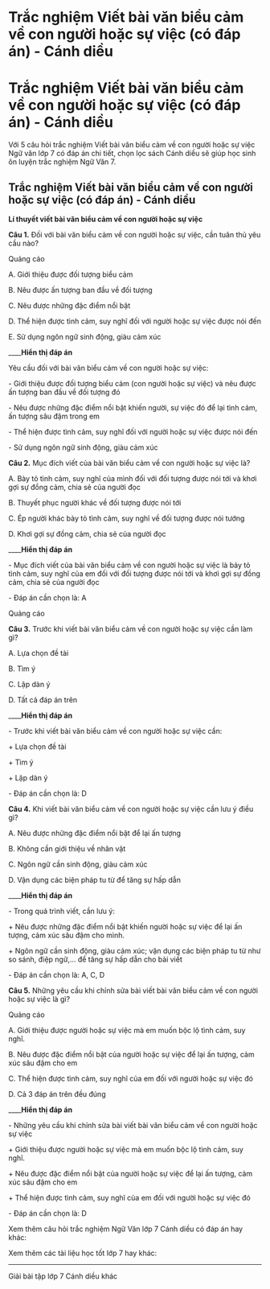# Trắc nghiệm Viết bài văn biểu cảm về con người hoặc sự việc (có đáp án) - Cánh diều

# Trắc nghiệm Viết bài văn biểu cảm về con người hoặc sự việc (có đáp án) - Cánh diều

Với 5 câu hỏi trắc nghiệm Viết bài văn biểu cảm về con người hoặc sự việc Ngữ văn lớp 7 có đáp án chi tiết, chọn lọc sách Cánh diều sẽ giúp học sinh ôn luyện trắc nghiệm Ngữ Văn 7.

## Trắc nghiệm Viết bài văn biểu cảm về con người hoặc sự việc (có đáp án) - Cánh diều

**Lí thuyết viết bài văn biểu cảm về con người hoặc sự việc**

**Câu 1.** Đối với bài văn biểu cảm về con người hoặc sự việc, cần tuân thủ yêu cầu nào?

Quảng cáo

A. Giới thiệu được đối tượng biểu cảm

B. Nêu được ấn tượng ban đầu về đối tượng

C. Nêu được những đặc điểm nổi bật

D. Thể hiện được tình cảm, suy nghĩ đối với người hoặc sự việc được nói đến

E. Sử dụng ngôn ngữ sinh động, giàu cảm xúc

____**Hiển thị đáp án**

Yêu cầu đối với bài văn biểu cảm về con người hoặc sự việc:

\- Giới thiệu được đối tượng biểu cảm (con người hoặc sự việc) và nêu được ấn tượng ban đầu về đối tượng đó

\- Nêu được những đặc điểm nổi bật khiến người, sự việc đó để lại tình cảm, ấn tượng sâu đậm trong em

\- Thể hiện được tình cảm, suy nghĩ đối với người hoặc sự việc được nói đến

\- Sử dụng ngôn ngữ sinh động, giàu cảm xúc

**Câu 2.** Mục đích viết của bài văn biểu cảm về con người hoặc sự việc là?

A. Bày tỏ tình cảm, suy nghĩ của mình đối với đối tượng được nói tới và khơi gợi sự đồng cảm, chia sẻ của người đọc

B. Thuyết phục người khác về đối tượng được nói tới

C. Ép người khác bày tỏ tình cảm, suy nghĩ về đối tượng được nói tướng

D. Khơi gợi sự đồng cảm, chia sẻ của người đọc

____**Hiển thị đáp án**

\- Mục đích viết của bài văn biểu cảm về con người hoặc sự việc là bảy tỏ tình cảm, suy nghĩ của em đối với đối tượng được nói tới và khơi gợi sự đồng cảm, chia sẻ của người đọc

\- Đáp án cần chọn là: A

Quảng cáo

**Câu 3.** Trước khi viết bài văn biểu cảm về con người hoặc sự việc cần làm gì?

A. Lựa chọn đề tài

B. Tìm ý

C. Lập dàn ý

D. Tất cả đáp án trên

____**Hiển thị đáp án**

\- Trước khi viết bài văn biểu cảm về con người hoặc sự việc cần:

\+ Lựa chọn đề tài

\+ Tìm ý

\+ Lập dàn ý 

\- Đáp án cần chọn là: D

**Câu 4.** Khi viết bài văn biểu cảm về con người hoặc sự việc cần lưu ý điều gì?

A. Nêu được những đặc điểm nổi bật để lại ấn tượng

B. Không cần giới thiệu về nhân vật

C. Ngôn ngữ cần sinh động, giàu cảm xúc

D. Vận dụng các biện pháp tu từ để tăng sự hấp dẫn

____**Hiển thị đáp án**

\- Trong quá trình viết, cần lưu ý:

\+ Nêu được những đặc điểm nổi bật khiến người hoặc sự việc để lại ấn tượng, cảm xúc sâu đậm cho mình.

\+ Ngôn ngữ cần sinh động, giàu cảm xúc; vận dụng các biện pháp tu từ như so sánh, điệp ngữ,… để tăng sự hấp dẫn cho bài viết

\- Đáp án cần chọn là: A, C, D

**Câu 5.** Những yêu cầu khi chỉnh sửa bài viết bài văn biểu cảm về con người hoặc sự việc là gì?

Quảng cáo

A. Giới thiệu được người hoặc sự việc mà em muốn bộc lộ tình cảm, suy nghĩ.

B. Nêu được đặc điểm nổi bật của người hoặc sự việc để lại ấn tượng, cảm xúc sâu đậm cho em

C. Thể hiện được tình cảm, suy nghĩ của em đối với người hoặc sự việc đó

D. Cả 3 đáp án trên đều đúng

____**Hiển thị đáp án**

\- Những yêu cầu khi chỉnh sửa bài viết bài văn biểu cảm về con người hoặc sự việc 

\+ Giới thiệu được người hoặc sự việc mà em muốn bộc lộ tình cảm, suy nghĩ.

\+ Nêu được đặc điểm nổi bật của người hoặc sự việc để lại ấn tượng, cảm xúc sâu đậm cho em

\+ Thể hiện được tình cảm, suy nghĩ của em đối với người hoặc sự việc đó

\- Đáp án cần chọn là: D

Xem thêm câu hỏi trắc nghiệm Ngữ Văn lớp 7 Cánh diều có đáp án hay khác:

Xem thêm các tài liệu học tốt lớp 7 hay khác:

* * *

Giải bài tập lớp 7 Cánh diều khác

